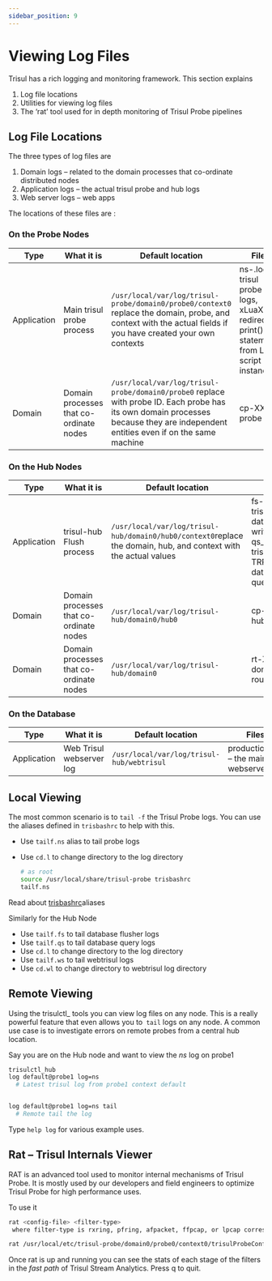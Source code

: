 ```yaml
---
sidebar_position: 9
---
```


# Viewing Log Files

Trisul has a rich logging and monitoring framework. This section explains

1. Log file locations
2. Utilities for viewing log files
3. The ‘rat’ tool used for in depth monitoring of Trisul Probe pipelines

## Log File Locations

The three types of log files are

1. Domain logs – related to the domain processes that co-ordinate distributed nodes
2. Application logs – the actual trisul probe and hub logs
3. Web server logs – web apps

The locations of these files are :

### On the Probe Nodes

| Type        | What it is   | Default location   | Files   |
| ----------- | -------------------------------| ------------------ | -----------------|
| Application | Main trisul probe process      | `/usr/local/var/log/trisul-probe/domain0/probe0/context0` replace the domain, probe, and context with the actual fields if you have created your own contexts                     | ns-.log – trisul probe logs, xLuaX.log redirected print() statements from LUA script instances |
| Domain      | Domain processes that co-ordinate nodes | `/usr/local/var/log/trisul-probe/domain0/probe0` replace with probe ID. Each probe has its own domain processes because they are independent entities even if on the same machine | cp-XX.log probe logs                                                                           |

### On the Hub Nodes

| Type        | What it is    | Default location   | Files  |
| ----------- | ---------------------------- |-----| ---- |
| Application | trisul-hub Flush process    | `/usr/local/var/log/trisul-hub/domain0/hub0/context0`replace the domain, hub, and context with the actual values | fs-.log – trisul_flushd database writer logs , qs_.log – trisul_trpd TRP database query logs |
| Domain      | Domain processes that co-ordinate nodes | `/usr/local/var/log/trisul-hub/domain0/hub0`  | cp-XX.log hub logs  |
| Domain      | Domain processes that co-ordinate nodes | `/usr/local/var/log/trisul-hub/domain0`  | rt-XX.log domain router log   |

### On the Database

| Type        | What it is               | Default location        | Files   |
| ----------- | ------------------------ | ----------------------------------------- | -- |
| Application | Web Trisul webserver log | `/usr/local/var/log/trisul-hub/webtrisul` | production.log – the main webserver log |

## Local Viewing

The most common scenario is to `tail -f` the Trisul Probe logs. You can use the aliases defined in `trisbashrc` to help with this.

- Use `tailf.ns` alias to tail probe logs

- Use `cd.l` to change directory to the log directory
  
  ```bash
  # as root
  source /usr/local/share/trisul-probe trisbashrc
  tailf.ns
  ```

Read about [trisbashrc](/docs/ref/trisbashrc)aliases

Similarly for the Hub Node

- Use `tailf.fs` to tail database flusher logs
- Use `tailf.qs` to tail database query logs
- Use `cd.l` to change directory to the log directory
- Use `tailf.ws` to tail webtrisul logs
- Use `cd.wl` to change directory to webtrisul log directory

## Remote Viewing

Using the trisulctl_ tools you can view log files on any node. This is a really powerful feature that even allows you to` tail` logs on any node. A common use case is to investigate errors on remote probes from a central hub location.

Say you are on the Hub node and want to view the *ns* log on probe1

```bash
trisulctl_hub
log default@probe1 log=ns       
  # Latest trisul log from probe1 context default


log default@probe1 log=ns tail       
  # Remote tail the log 
```

Type `help log` for various example uses.

## Rat – Trisul Internals Viewer

RAT is an advanced tool used to monitor internal mechanisms of Trisul Probe. It is mostly used by our developers and field engineers to optimize Trisul Probe for high performance uses.

To use it

```bash
rat <config-file> <filter-type>
 where filter-type is rxring, pfring, afpacket, ffpcap, or lpcap corresponding to the various input modesexample
```

```bash
rat /usr/local/etc/trisul-probe/domain0/probe0/context0/trisulProbeConfig.xml afpacket
```

Once rat is up and running you can see the stats of each stage of the filters in the *fast path* of Trisul Stream Analytics. Press q to quit.
